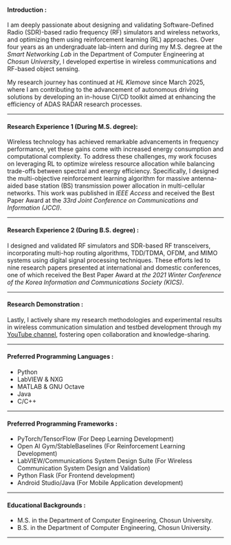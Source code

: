 #### Introduction :
I am deeply passionate about designing and validating Software-Defined Radio (SDR)-based radio frequency (RF) simulators and wireless networks, and optimizing them using reinforcement learning (RL) approaches. Over four years as an undergraduate lab-intern and during my M.S. degree at the _Smart Networking Lab_ in the Department of Computer Engineering at _Chosun University_, I developed expertise in wireless communications and RF-based object sensing.

My research journey has continued at _HL Klemove_ since March 2025, where I am contributing to the advancement of autonomous driving solutions by developing an in-house CI/CD toolkit aimed at enhancing the efficiency of ADAS RADAR research processes.
___

#### Research Experience 1 (During M.S. degree):
Wireless technology has achieved remarkable advancements in frequency performance, yet these gains come with increased energy consumption and computational complexity. To address these challenges, my work focuses on leveraging RL to optimize wireless resource allocation while balancing trade-offs between spectral and energy efficiency. Specifically, I designed the multi-objective reinforcement learning algorithm for massive antenna-aided base station (BS) transmission power allocation in multi-cellular networks. This work was published in _IEEE Access_ and received the Best Paper Award at the _33rd Joint Conference on Communications and Information (JCCI)_.
___

#### Research Experience 2 (During B.S. degree) : 
I designed and validated RF simulators and SDR-based RF transceivers, incorporating multi-hop routing algorithms, TDD/TDMA, OFDM, and MIMO systems using digital signal processing techniques. These efforts led to nine research papers presented at international and domestic conferences, one of which received the Best Paper Award at _the 2021 Winter Conference of the Korea Information and Communications Society (KICS)_.
___

#### Research Demonstration : 
Lastly, I actively share my research methodologies and experimental results in wireless communication simulation and testbed development through my [YouTube channel](https://www.youtube.com/@youngwooh), fostering open collaboration and knowledge-sharing.
___

#### Preferred Programming Languages : 
* Python
* LabVIEW & NXG
* MATLAB & GNU Octave
* Java
* C/C++
___

#### Preferred Programming Frameworks :
* PyTorch/TensorFlow (For Deep Learning Development)
* Open AI Gym/StableBaselines (For Reinforcement Learning Development)
* LabVIEW/Communications System Design Suite (For Wireless Communication System Design and Validation)
* Python Flask (For Frontend development)
* Android Studio/Java (For Mobile Application development)
___

#### Educational Backgrounds :
* M.S. in the Department of Computer Engineering, Chosun University.
* B.S. in the Department of Computer Engineering, Chosun University.
___

